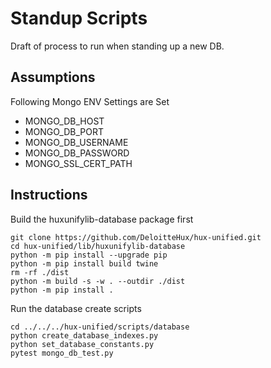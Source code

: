 # Standup Scripts
Draft of process to run when standing up a new DB.

## Assumptions
Following Mongo ENV Settings are Set
  - MONGO_DB_HOST
  - MONGO_DB_PORT
  - MONGO_DB_USERNAME
  - MONGO_DB_PASSWORD
  - MONGO_SSL_CERT_PATH

## Instructions
Build the huxunifylib-database package first
```
git clone https://github.com/DeloitteHux/hux-unified.git
cd hux-unified/lib/huxunifylib-database
python -m pip install --upgrade pip
python -m pip install build twine
rm -rf ./dist
python -m build -s -w . --outdir ./dist
python -m pip install .
```

Run the database create scripts
```
cd ../../../hux-unified/scripts/database
python create_database_indexes.py
python set_database_constants.py
pytest mongo_db_test.py
```